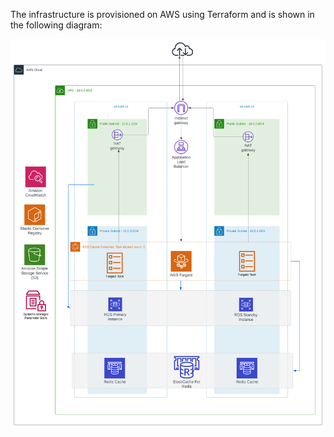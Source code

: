The infrastructure is provisioned on AWS using Terraform and is shown in the following diagram:

![aws infrastructure diagram](assets/aws-infrastructure-diagram.svg)